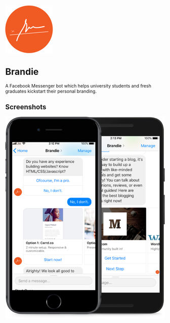 ![Logo](docs/img/Brandie_Logo_PNG.png)
# Brandie
A Facebook Messenger bot which helps university students and fresh graduates kickstart their personal branding.

## Screenshots
![Screens](docs/img/mockup1.png)
